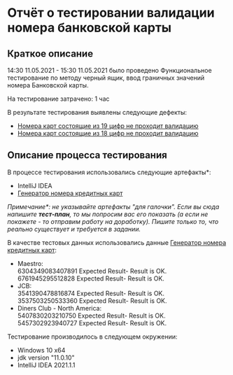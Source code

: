 # Отчёт о тестировании валидации номера банковской карты

## Краткое описание

14:30 11.05.2021 - 15:30 11.05.2021 было проведено Функциональное тестирование по методу черный ящик, ввод граничных значений номера Банковской карты.

На тестирование затрачено: 1 час

В результате тестирования выявлены следующие дефекты:
* [Номера карт состоящие из 19 цифр не проходит валидацию](https://github.com/Yudinegor86/generator/issues/1#issue-886801827)
* [Номера карт состоящие из 18 цифр не проходит валидацию](https://github.com/Yudinegor86/generator/issues/2#issue-886978451)

## Описание процесса тестирования

В процессе тестирования использовались следующие артефакты*:
* IntelliJ IDEA 
* [Генератор номера кредитных карт](https://www.freeformatter.com/credit-card-number-generator-validator.html)

*Примечание\*: не указывайте артефакты "для галочки". Если вы сюда напишите **тест-план**, то мы попросим вас его показать (а если не покажете - то отправим работу на доработку). Пишите только то, что реально существует и требуется в задании.*

В качестве тестовых данных использовались данные [Генератор номера кредитных карт](https://www.freeformatter.com/credit-card-number-generator-validator.html):
* Maestro: <br>
  6304349083407891 Expected Result- Result is OK. <br>
  6761945295512828 Expected Result- Result is OK.<br>
* JCB:<br>
  3541390478816874 Expected Result- Result is OK.<br>
  3537503250533360 Expected Result- Result is OK.<br>
* Diners Club - North America:<br>
  5407830203210750 Expected Result- Result is OK.<br>
  5457302923940727 Expected Result- Result is OK.

Тестирование производилось в следующем окружении:
* Windows 10 x64
* jdk version "11.0.10"
* IntelliJ IDEA 2021.1.1 
